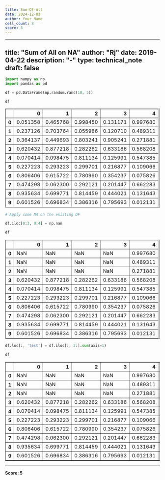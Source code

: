 ```yaml
---
title: Sum-Of-All
date: 2024-12-03
author: Your Name
cell_count: 8
score: 5
---
```


---
title: "Sum of All on NA"
author: "Rj"
date: 2019-04-22
description: "-"
type: technical_note
draft: false
---

```python
import numpy as np
import pandas as pd
```


```python
df = pd.DataFrame(np.random.rand(10, 5))
```


```python
df
```




<div>
<style scoped>
    .dataframe tbody tr th:only-of-type {
        vertical-align: middle;
    }

    .dataframe tbody tr th {
        vertical-align: top;
    }

    .dataframe thead th {
        text-align: right;
    }
</style>
<table border="1" class="dataframe">
  <thead>
    <tr style="text-align: right;">
      <th></th>
      <th>0</th>
      <th>1</th>
      <th>2</th>
      <th>3</th>
      <th>4</th>
    </tr>
  </thead>
  <tbody>
    <tr>
      <th>0</th>
      <td>0.051358</td>
      <td>0.465768</td>
      <td>0.998450</td>
      <td>0.131171</td>
      <td>0.997680</td>
    </tr>
    <tr>
      <th>1</th>
      <td>0.237126</td>
      <td>0.703764</td>
      <td>0.055986</td>
      <td>0.120710</td>
      <td>0.489311</td>
    </tr>
    <tr>
      <th>2</th>
      <td>0.364137</td>
      <td>0.449693</td>
      <td>0.803241</td>
      <td>0.905241</td>
      <td>0.271881</td>
    </tr>
    <tr>
      <th>3</th>
      <td>0.620432</td>
      <td>0.877218</td>
      <td>0.282262</td>
      <td>0.633186</td>
      <td>0.568208</td>
    </tr>
    <tr>
      <th>4</th>
      <td>0.070414</td>
      <td>0.098475</td>
      <td>0.811134</td>
      <td>0.125991</td>
      <td>0.547385</td>
    </tr>
    <tr>
      <th>5</th>
      <td>0.227223</td>
      <td>0.293223</td>
      <td>0.299701</td>
      <td>0.216877</td>
      <td>0.109066</td>
    </tr>
    <tr>
      <th>6</th>
      <td>0.806406</td>
      <td>0.615722</td>
      <td>0.780990</td>
      <td>0.354237</td>
      <td>0.075826</td>
    </tr>
    <tr>
      <th>7</th>
      <td>0.474298</td>
      <td>0.062300</td>
      <td>0.292121</td>
      <td>0.201447</td>
      <td>0.662283</td>
    </tr>
    <tr>
      <th>8</th>
      <td>0.935634</td>
      <td>0.699771</td>
      <td>0.814459</td>
      <td>0.444021</td>
      <td>0.131643</td>
    </tr>
    <tr>
      <th>9</th>
      <td>0.601526</td>
      <td>0.696834</td>
      <td>0.386316</td>
      <td>0.795693</td>
      <td>0.012131</td>
    </tr>
  </tbody>
</table>
</div>




```python
# Apply some NA on the existing DF

df.iloc[0:3, 0:4] = np.nan
```


```python
df
```




<div>
<style scoped>
    .dataframe tbody tr th:only-of-type {
        vertical-align: middle;
    }

    .dataframe tbody tr th {
        vertical-align: top;
    }

    .dataframe thead th {
        text-align: right;
    }
</style>
<table border="1" class="dataframe">
  <thead>
    <tr style="text-align: right;">
      <th></th>
      <th>0</th>
      <th>1</th>
      <th>2</th>
      <th>3</th>
      <th>4</th>
    </tr>
  </thead>
  <tbody>
    <tr>
      <th>0</th>
      <td>NaN</td>
      <td>NaN</td>
      <td>NaN</td>
      <td>NaN</td>
      <td>0.997680</td>
    </tr>
    <tr>
      <th>1</th>
      <td>NaN</td>
      <td>NaN</td>
      <td>NaN</td>
      <td>NaN</td>
      <td>0.489311</td>
    </tr>
    <tr>
      <th>2</th>
      <td>NaN</td>
      <td>NaN</td>
      <td>NaN</td>
      <td>NaN</td>
      <td>0.271881</td>
    </tr>
    <tr>
      <th>3</th>
      <td>0.620432</td>
      <td>0.877218</td>
      <td>0.282262</td>
      <td>0.633186</td>
      <td>0.568208</td>
    </tr>
    <tr>
      <th>4</th>
      <td>0.070414</td>
      <td>0.098475</td>
      <td>0.811134</td>
      <td>0.125991</td>
      <td>0.547385</td>
    </tr>
    <tr>
      <th>5</th>
      <td>0.227223</td>
      <td>0.293223</td>
      <td>0.299701</td>
      <td>0.216877</td>
      <td>0.109066</td>
    </tr>
    <tr>
      <th>6</th>
      <td>0.806406</td>
      <td>0.615722</td>
      <td>0.780990</td>
      <td>0.354237</td>
      <td>0.075826</td>
    </tr>
    <tr>
      <th>7</th>
      <td>0.474298</td>
      <td>0.062300</td>
      <td>0.292121</td>
      <td>0.201447</td>
      <td>0.662283</td>
    </tr>
    <tr>
      <th>8</th>
      <td>0.935634</td>
      <td>0.699771</td>
      <td>0.814459</td>
      <td>0.444021</td>
      <td>0.131643</td>
    </tr>
    <tr>
      <th>9</th>
      <td>0.601526</td>
      <td>0.696834</td>
      <td>0.386316</td>
      <td>0.795693</td>
      <td>0.012131</td>
    </tr>
  </tbody>
</table>
</div>




```python
df.loc[:, 'test'] = df.iloc[:, 2:].sum(axis=1)
```


```python
df
```




<div>
<style scoped>
    .dataframe tbody tr th:only-of-type {
        vertical-align: middle;
    }

    .dataframe tbody tr th {
        vertical-align: top;
    }

    .dataframe thead th {
        text-align: right;
    }
</style>
<table border="1" class="dataframe">
  <thead>
    <tr style="text-align: right;">
      <th></th>
      <th>0</th>
      <th>1</th>
      <th>2</th>
      <th>3</th>
      <th>4</th>
      <th>test</th>
    </tr>
  </thead>
  <tbody>
    <tr>
      <th>0</th>
      <td>NaN</td>
      <td>NaN</td>
      <td>NaN</td>
      <td>NaN</td>
      <td>0.997680</td>
      <td>2.993039</td>
    </tr>
    <tr>
      <th>1</th>
      <td>NaN</td>
      <td>NaN</td>
      <td>NaN</td>
      <td>NaN</td>
      <td>0.489311</td>
      <td>1.467933</td>
    </tr>
    <tr>
      <th>2</th>
      <td>NaN</td>
      <td>NaN</td>
      <td>NaN</td>
      <td>NaN</td>
      <td>0.271881</td>
      <td>0.815643</td>
    </tr>
    <tr>
      <th>3</th>
      <td>0.620432</td>
      <td>0.877218</td>
      <td>0.282262</td>
      <td>0.633186</td>
      <td>0.568208</td>
      <td>5.328186</td>
    </tr>
    <tr>
      <th>4</th>
      <td>0.070414</td>
      <td>0.098475</td>
      <td>0.811134</td>
      <td>0.125991</td>
      <td>0.547385</td>
      <td>4.552009</td>
    </tr>
    <tr>
      <th>5</th>
      <td>0.227223</td>
      <td>0.293223</td>
      <td>0.299701</td>
      <td>0.216877</td>
      <td>0.109066</td>
      <td>2.170157</td>
    </tr>
    <tr>
      <th>6</th>
      <td>0.806406</td>
      <td>0.615722</td>
      <td>0.780990</td>
      <td>0.354237</td>
      <td>0.075826</td>
      <td>4.248881</td>
    </tr>
    <tr>
      <th>7</th>
      <td>0.474298</td>
      <td>0.062300</td>
      <td>0.292121</td>
      <td>0.201447</td>
      <td>0.662283</td>
      <td>3.529852</td>
    </tr>
    <tr>
      <th>8</th>
      <td>0.935634</td>
      <td>0.699771</td>
      <td>0.814459</td>
      <td>0.444021</td>
      <td>0.131643</td>
      <td>4.870143</td>
    </tr>
    <tr>
      <th>9</th>
      <td>0.601526</td>
      <td>0.696834</td>
      <td>0.386316</td>
      <td>0.795693</td>
      <td>0.012131</td>
      <td>4.279256</td>
    </tr>
  </tbody>
</table>
</div>




---
**Score: 5**